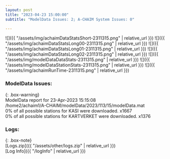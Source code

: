 ```yaml
---
layout: post
title: "2023-04-23 15:00:00"
subtitle: "ModelData Issues: 2; A-CHAIM System Issues: 0"

---
```


![]({{ "/assets/img/achaimDataStatsShort-2311315.png" | relative_url }})
![]({{ "/assets/img/achaimDataStatsLong00-2311315.png" | relative_url }})
![]({{ "/assets/img/achaimDataStatsLong01-2311315.png" | relative_url }})
![]({{ "/assets/img/achaimDataStatsLong02-2311315.png" | relative_url }})
![]({{ "/assets/img/modelDataDataStats-2311315.png" | relative_url }})
![]({{ "/assets/img/modelDataStationStats-2311315.png" | relative_url }})
![]({{ "/assets/img/achaimRunTime-2311315.png" | relative_url }})


### ModelData Issues:  
  
{: .box-warning}  
 ModelData report for 23-Apr-2023 15:15:08   
 /home2/achaim1/A-CHAIM/modelData/2023/113/15/modelData.mat   
 0% of all possible stations for KASI were downloaded. x1667   
 0% of all possible stations for KARTVERKET were downloaded. x1376   
  


### Logs:  
  
{: .box-note}  
[Logs.zip]({{ "/assets/other/logs.zip" | relative_url }})  
[Log Info]({{ "/logInfo" | relative_url }})  
